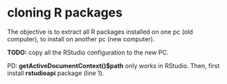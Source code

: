 # cloning R packages

The objective is to extract all R packages installed on one pc (old computer), to install on another pc (new computer).

**TODO:** copy all the RStudio configuration to the new PC.

PD: **getActiveDocumentContext()$path** only works in RStudio. Then, first install **rstudioapi** package (line 1).
